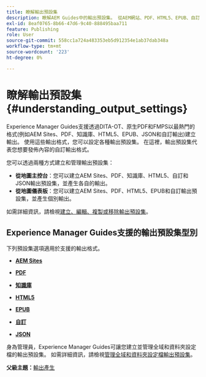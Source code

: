 ```yaml
---
title: 瞭解輸出預設集
description: 瞭解AEM Guides中的輸出預設集。 從AEM網站、PDF、HTML5、EPUB、自訂和JSON格式的網頁編輯器和地圖控制面板建立輸出預設集。
exl-id: 8eaf0765-8b66-47d6-9c40-888495baa711
feature: Publishing
role: User
source-git-commit: 558cc1a724a483353eb5d912354e1ab37dab348a
workflow-type: tm+mt
source-wordcount: '223'
ht-degree: 0%

---
```


# 瞭解輸出預設集 {#understanding_output_settings}

Experience Manager Guides支援透過DITA-OT、原生PDF和FMPS以最熱門的格式(例如AEM Sites、PDF、知識庫、HTML5、EPUB、JSON和自訂輸出)建立輸出。 使用這些輸出格式，您可以設定各種輸出預設集。 在這裡，輸出預設集代表您想要發佈內容的自訂輸出格式。

您可以透過兩種方式建立和管理輸出預設集：

- **從地圖主控台**：您可以建立AEM Sites、PDF、知識庫、HTML5、自訂和JSON輸出預設集，並產生各自的輸出。
- **從地圖儀表板**：您可以建立AEM Sites、PDF、HTML5、EPUB和自訂輸出預設集，並產生個別輸出。

如需詳細資訊，請檢視[建立、編輯、複製或移除輸出預設集](./generate-output-create-edit-preset.md)。

## Experience Manager Guides支援的輸出預設集型別

下列預設集選項適用於支援的輸出格式。

- **[AEM Sites](generate-output-aem-site.md)**

- **[PDF](generate-output-pdf.md)**

- **[知識庫](generate-output-knowledge-base.md)**

- **[HTML5](generate-output-html5.md)**

- **[EPUB](generate-output-epub.md)**

- **[自訂](generate-output-custom.md)**

- **[JSON](generate-output-json.md)**

身為管理員，Experience Manager Guides可讓您建立並管理全域和資料夾設定檔的輸出預設集。 如需詳細資訊，請檢視[管理全域和資料夾設定檔輸出預設集](./web-editor-manage-output-presets.md)。

**父級主題：**&#x200B;[&#x200B;輸出產生](generate-output.md)
